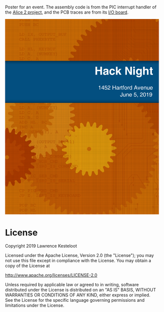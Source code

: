 
Poster for an event. The assembly code is from the PIC interrupt handler
of the [Alice 2 project](https://lkesteloot.github.io/alice/alice2/),
and the PCB traces are from its
[I/O board](https://lkesteloot.github.io/alice/alice2/io_board.html).

![Poster](website/poster.png)

# License

Copyright 2019 Lawrence Kesteloot

Licensed under the Apache License, Version 2.0 (the "License");
you may not use this file except in compliance with the License.
You may obtain a copy of the License at

   http://www.apache.org/licenses/LICENSE-2.0

Unless required by applicable law or agreed to in writing, software
distributed under the License is distributed on an "AS IS" BASIS,
WITHOUT WARRANTIES OR CONDITIONS OF ANY KIND, either express or implied.
See the License for the specific language governing permissions and
limitations under the License.
